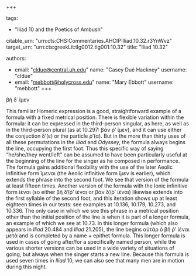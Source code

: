 +++

tags:
- "Iliad 10 and the Poetics of Ambush"

citable_urn: "urn:cts:CHS:Commentaries.AHCIP:Iliad.10.32.r3YnWvz"
target_urn: "urn:cts:greekLit:tlg0012.tlg001:10.32"
title: "Iliad 10.32"

authors:
- email: "cldue@central.uh.edu"
  name: "Casey Dué Hackney"
  username: "cldue"
- email: "mebbott@holycross.edu"
  name: "Mary Ebbott"
  username: "mebbott"
+++

<p>βῆ δ᾽ ἴμεν  </p><p>This familiar Homeric expression is a good, straightforward example of a formula with a fixed metrical position. There is flexible variation within the formula: it can be expressed in the third-person singular, as here, as well as in the third-person plural (as at 10.297: βάν ῥ’ ἴμεν), and it can use either the conjuction δ’(ε) or the particle ῥ’(α). But in the more than thirty uses of all these permutations in the <em>Iliad</em> and <em>Odyssey</em>, the formula always begins the line, occupying the first foot. Thus this specific way of saying “he/she/they went/left” can be assumed to have been particularly useful at the beginning of the line for the singer as he composed in performance. The formula gains additional flexibility with the use of the later Aeolic infinitive form ἴμεναι (the Aeolic infinitive form ἴμεν is earlier), which extends the phrase into the second foot. We see that version of the formula at least fifteen times. Another version of the formula with the Ionic infinitive form ἰέναι (so either βῆ δ’/ῥ’ ἰέναι or βάν δ’/ῥ’ ἰέναι) likewise extends into the first syllable of the second foot, and this iteration shows up at least eighteen times in our texts: see examples at 10.136, 10.179, 10.273, and 10.336. The only case in which we see this phrase in a metrical position other than the initial position of the line is when it is part of a longer formula, an example of which we see at 10.73. In this longer formula (which also appears in <em>Iliad</em> 20.484 and <em>Iliad</em> 21.205), the line begins αὐτὰρ ὁ βῆ ῥ’ ἰέναι μετὰ and is completed by a name + epithet formula. This longer formula is used in cases of going after/for a specifically named person, while the various shorter versions can be used in a wide variety of situations of going, but always when the singer starts a new line. Because this formula is used seven times in <em>Iliad</em> 10, we can also see that many men are in motion during this night.</p>